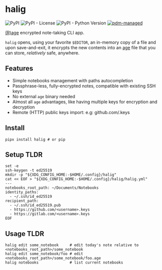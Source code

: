 # halig

![PyPI](https://img.shields.io/pypi/v/halig?logo=python)
![PyPI - License](https://img.shields.io/pypi/l/halig)
![PyPI - Python Version](https://img.shields.io/pypi/pyversions/halig)
[![pdm-managed](https://img.shields.io/badge/pdm-managed-blueviolet)](https://pdm.fming.dev)

[(R)age](https://github.com/woodruffw/pyrage) encrypted note-taking CLI app.

`halig` opens, using your favorite `$EDITOR`, an in-memory copy of a file and upon save-and-exit,
it encrypts the new contents into an [age](https://github.com/FiloSottile/age) file that
you can store, _relatively_ safe, anywhere.


## Features

- Simple notebooks management with paths autocompletion
- Passphrase-less, fully-encrypted notes, compatible with existing SSH keys 
- No external `age` binary needed
- Almost all `age` advantages, like having multiple keys for encryption and decryption
- Remote (HTTP) public keys import: e.g: github.com/<username>.keys

## Install

```shell
pipx install halig # or pip
```

## Setup TLDR

```shell
set -e
ssh-keygen -t ed25519
mkdir -p "${XDG_CONFIG_HOME:-$HOME/.config}/halig"
cat << EOF > "${XDG_CONFIG_HOME:-$HOME/.config}/halig/halig.yml"
---
notebooks_root_path: ~/Documents/Notebooks
identity_paths: 
  - ~/.ssh/id_ed25519
recipient_path:
  - ~/.ssh/id_ed25519.pub
  - https://github.com/<username>.keys
  - https://gitlab.com/<username>.keys
EOF
```

## Usage TLDR

```shell
halig edit some_notebook     # edit today's note relative to <notebooks_root_path>/some_notebook
halig edit some_notebook/foo # edit  <notebooks_root_path>/some_notebook/foo.age
halig notebooks              # list current notebooks
```

